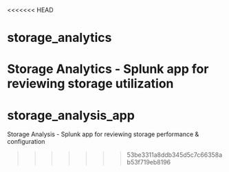 <<<<<<< HEAD
# storage_analytics
Storage Analytics - Splunk app for reviewing storage utilization
=======
# storage_analysis_app
Storage Analysis - Splunk app for reviewing storage performance &amp; configuration
>>>>>>> 53be3311a8ddb345d5c7c66358ab53f719eb8196
